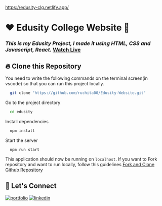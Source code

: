 https://edusity-clg.netlify.app/
# ❤️ Edusity College Website 🙏
### _This is my Edusity Project, I made it using HTML, CSS and Javascript, React._ [Watch Live](https://edusity-clg.netlify.app/)

## 🔥 Clone this Repository
You need to write the following commands on the terminal screen(in vscode) so that you can run this project locally.

```bash
  git clone "https://github.com/ruchita00/Edusity-Website.git"
```
Go to the project directory

```bash
  cd edusity
```
Install dependencies
```bash
  npm install
```
Start the server
```bash
  npm run start
```

This application should now be running on `localhost`. If you want to Fork repository and want to run locally, follow this guidelines [Fork and Clone Github Repository](https://docs.github.com/en/get-started/quickstart/fork-a-repo)



## 🔗 Let's Connect
[![portfolio](https://img.shields.io/badge/my_portfolio-000?style=for-the-badge&logo=ko-fi&logoColor=white)](https://6597f3749ada7804a675f6f3--poetic-alfajores-216ca4.netlify.app/)
[![linkedin](https://img.shields.io/badge/linkedin-0A66C2?style=for-the-badge&logo=linkedin&logoColor=white)](https://www.linkedin.com/in/ruchita-sagalgile-0a4843171/)
